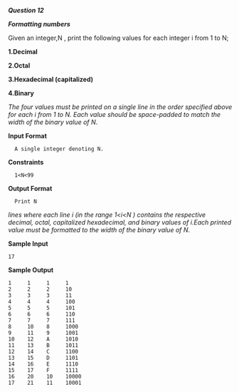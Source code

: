 ***Question 12***

***Formatting numbers***

Given an integer,N , print the following values for each integer i from 1 to N;

   **1.Decimal**
   
   **2.Octal**
   
   **3.Hexadecimal (capitalized)**
   
   **4.Binary**

*The four values must be printed on a single line in the order specified above for each i from 1 to N. Each value should be space-padded to match the width of the binary value of N*.

**Input Format**


      A single integer denoting N.


**Constraints**
 
      1<N<99

**Output Format**

      Print N

*lines where each line i (in the range 1<i<N ) contains the respective decimal, octal, capitalized hexadecimal, and binary values of i.Each printed value must be formatted to the width of the binary value of N*.

**Sample Input**

    17

**Sample Output**

    1     1     1     1
    2     2     2     10
    3     3     3     11
    4     4     4     100
    5     5     5     101
    6     6     6     110
    7     7     7     111
    8     10    8     1000
    9     11    9     1001
    10    12    A     1010
    11    13    B     1011
    12    14    C     1100
    13    15    D     1101
    14    16    E     1110
    15    17    F     1111
    16    20    10    10000
    17    21    11    10001     
